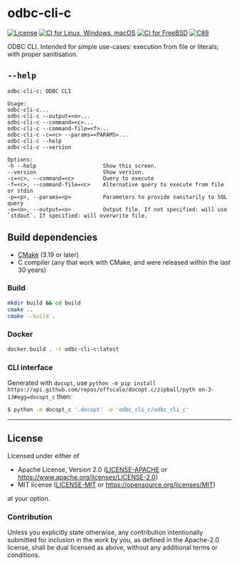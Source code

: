 odbc-cli-c
============
[![License](https://img.shields.io/badge/license-Apache--2.0%20OR%20MIT-blue.svg)](https://opensource.org/licenses/Apache-2.0)
[![CI for Linux, Windows, macOS](https://github.com/SamuelMarks/odbc-cli-c/workflows/CI%20for%20Linux,%20Windows,%20macOS/badge.svg)](https://github.com/SamuelMarks/odbc-cli-c/actions)
[![CI for FreeBSD](https://api.cirrus-ci.com/github/SamuelMarks/odbc-cli-c.svg)](https://cirrus-ci.com/github/SamuelMarks/odbc-cli-c)
[![C89](https://img.shields.io/badge/C-89-blue)](https://en.wikipedia.org/wiki/C89_(C_version))

ODBC CLI. Intended for simple use-cases: execution from file or literals; with proper sanitisation.

## `--help`

    odbc-cli-c: ODBC CLI
    
    Usage:
    odbc-cli-c...
    odbc-cli-c --output=<o>...
    odbc-cli-c --command=<c>...
    odbc-cli-c --command-file=<f>...
    odbc-cli-c -c=<c> --params=<PARAMS>...
    odbc-cli-c --help
    odbc-cli-c --version
    
    Options:
    -h --help                     Show this screen.
    --version                     Show version.
    -c=<c>, --command=<c>         Query to execute
    -f=<c>, --command-file=<c>    Alternative query to execute from file or stdin
    -p=<p>, --params=<p>          Parameters to provide sanitarily to SQL query
    -o=<o>, --output=<o>          Output file. If not specified: will use `stdout`. If specified: will overwrite file.

## Build dependencies

- [CMake](https://cmake.org) (3.19 or later)
- C compiler (any that work with CMake, and were released within the last 30 years)

### Build

```bash
mkdir build && cd build
cmake ..
cmake --build .
```

### Docker

```bash
docker build . -t odbc-cli-c:latest
```

### CLI interface

Generated with `docopt`, use `python -m pip install https://api.github.com/repos/offscale/docopt.c/zipball/pyth
on-3-13#egg=docopt_c` then:

```bash
$ python -m docopt_c '.docopt' -o 'odbc_cli_c/odbc_cli_c'
```

---

## License

Licensed under either of

- Apache License, Version 2.0 ([LICENSE-APACHE](LICENSE-APACHE) or <https://www.apache.org/licenses/LICENSE-2.0>)
- MIT license ([LICENSE-MIT](LICENSE-MIT) or <https://opensource.org/licenses/MIT>)

at your option.

### Contribution

Unless you explicitly state otherwise, any contribution intentionally submitted
for inclusion in the work by you, as defined in the Apache-2.0 license, shall be
dual licensed as above, without any additional terms or conditions.
